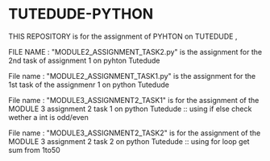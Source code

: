# TUTEDUDE-PYTHON
THIS REPOSITORY is for the assignment of PYHTON on TUTEDUDE , 


FILE NAME  : "MODULE2_ASSIGNMENT_TASK2.py" is the assignment for the 2nd task of assignment 1 on pyhton Tutedude

File name : "MODULE2_ASSIGNMENT_TASK1.py" is the assignment for the 1st task of the assignmenr 1 on python Tutedude

File name : "MODULE3_ASSIGNMENT2_TASK1" is for the assignment of the MODULE 3 assignment 2 task 1 on python Tutedude :: using if else check wether a int is odd/even

File name : "MODULE3_ASSIGNMENT2_TASK2" is for the assignment of the MODULE 3 assignment 2 task 2 on python Tutedude :: using for loop get sum from 1to50
